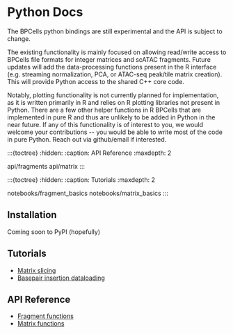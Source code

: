 # Python Docs

The BPCells python bindings are still experimental and the API is subject to change.

The existing functionality is mainly focused on allowing read/write access to BPCells
file formats for integer matrices and scATAC fragments. Future updates will add the
data-processing functions present in the R interface (e.g. streaming normalization, PCA,
or ATAC-seq peak/tile matrix creation). This will provide Python access to the shared
C++ core code.

Notably, plotting functionality is not currently planned for implementation, as it is 
written primarily in R and relies on R plotting libraries not present in Python. There
are a few other helper functions in R BPCells that are implemented in pure R and thus
are unlikely to be added in Python in the near future. If any of this functionality
is of interest to you, we would welcome your contributions -- you would be able
to write most of the code in pure Python. Reach out via github/email if interested.

:::{toctree}
:hidden:
:caption: API Reference
:maxdepth: 2

api/fragments
api/matrix
:::

:::{toctree}
:hidden:
:caption: Tutorials
:maxdepth: 2

notebooks/fragment_basics
notebooks/matrix_basics
:::

## Installation

Coming soon to PyPI (hopefully)

## Tutorials

- [Matrix slicing](notebooks/matrix_basics)
- [Basepair insertion dataloading](notebooks/fragment_basics)

## API Reference

- [Fragment functions](api/fragments)
- [Matrix functions](api/matrix)
